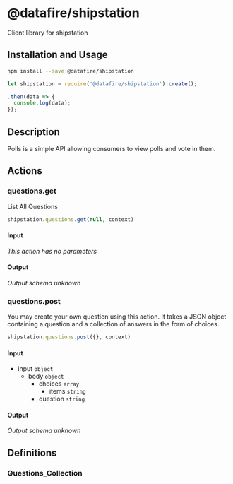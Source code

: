 # @datafire/shipstation

Client library for shipstation

## Installation and Usage
```bash
npm install --save @datafire/shipstation
```
```js
let shipstation = require('@datafire/shipstation').create();

.then(data => {
  console.log(data);
});
```

## Description

Polls is a simple API allowing consumers to view polls and vote in them.

## Actions

### questions.get
List All Questions


```js
shipstation.questions.get(null, context)
```

#### Input
*This action has no parameters*

#### Output
*Output schema unknown*

### questions.post
You may create your own question using this action. It takes a JSON
object containing a question and a collection of answers in the
form of choices.


```js
shipstation.questions.post({}, context)
```

#### Input
* input `object`
  * body `object`
    * choices `array`
      * items `string`
    * question `string`

#### Output
*Output schema unknown*



## Definitions

### Questions_Collection



